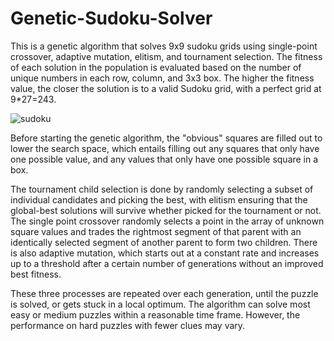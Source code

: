 # Genetic-Sudoku-Solver

This is a genetic algorithm that solves 9x9 sudoku grids using single-point crossover, adaptive mutation, elitism, and tournament selection. The fitness of each solution in the population is evaluated based on the number of unique numbers in each row, column, and 3x3 box. The higher the fitness value, the closer the solution is to a valid Sudoku grid, with a perfect grid at 9*27=243.

![sudoku](https://github.com/DanielT504/Genetic-Sudoku-Solver/assets/62156098/469fecd5-20bc-44e0-86a8-21d9810067fc)

Before starting the genetic algorithm, the "obvious" squares are filled out to lower the search space, which entails filling out any squares that only have one possible value, and any values that only have one possible square in a box.

The tournament child selection is done by randomly selecting a subset of individual candidates and picking the best, with elitism ensuring that the global-best solutions will survive whether picked for the tournament or not.
The single point crossover randomly selects a point in the array of unknown square values and trades the rightmost segment of that parent with an identically selected segment of another parent to form two children. 
There is also adaptive mutation, which starts out at a constant rate and increases up to a threshold after a certain number of generations without an improved best fitness.

These three processes are repeated over each generation, until the puzzle is solved, or gets stuck in a local optimum. The algorithm can solve most easy or medium puzzles within a reasonable time frame. However, the performance on hard puzzles with fewer clues may vary.
